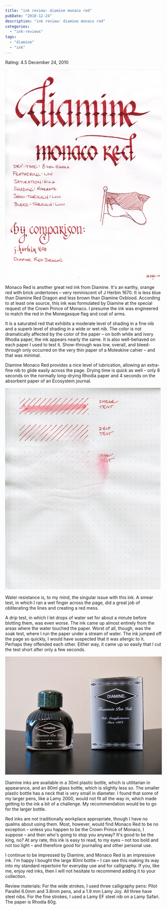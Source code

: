 ```yaml
---
title: "ink review: diamine monaco red"
pubDate: "2010-12-24"
description: "ink review: diamine monaco red"
categories:
  - "ink-reviews"
tags:
  - "diamine"
  - "ink"
---
```


Rating: 4.5
December 24, 2010

![](diamine-monaco-red.jpg)

Monaco Red is another great red ink from Diamine. It's an earthy, orange red with brick undertones – very reminiscent of J Herbin 1670. It is less blue than Diamine Red Dragon and less brown than Diamine Oxblood. According to at least one source, this ink was formulated by Diamine at the special request of the Crown Prince of Monaco. I presume the ink was engineered to match the red in the Monegasque flag and coat of arms.

It is a saturated red that exhibits a moderate level of shading in a fine nib and a superb level of shading in a wide or wet nib. The color is not dramatically affected by the color of the paper – on both white and ivory Rhodia paper, the ink appears nearly the same. It is also well-behaved on each paper I used to test it. Show-through was low, overall, and bleed-through only occurred on the very thin paper of a Moleskine cahier – and that was minimal.

Diamine Monaco Red provides a nice level of lubrication, allowing an extra-fine nib to glide easily across the page. Drying time is quick as well – only 8 seconds on the normally long-drying Rhodia paper and 4 seconds on the absorbent paper of an Ecosystem journal.

![](diamine-monaco-red-water-test.jpg)

Water resistance is, to my mind, the singular issue with this ink. A smear test, in which I ran a wet finger across the page, did a great job of obliterating the lines and creating a red mess.

A drip test, in which I let drops of water set for about a minute before blotting them, was even worse. The ink came up almost entirely from the areas where the water touched the paper. Worst of all, though, was the soak test, where I run the paper under a stream of water. The ink jumped off the page so quickly, I would have suspected that it was allergic to it. Perhaps they offended each other. Either way, it came up so easily that I cut the test short after only a few seconds.

![](diamine-monaco-red-bottle.jpg)

Diamine inks are available in a 30ml plastic bottle, which is utilitarian in appearance, and an 80ml glass bottle, which is slightly less so. The smaller plastic bottle has a neck that is very small in diameter. I found that some of my larger pens, like a Lamy 2000, would not fit all the way in, which made getting to the ink a bit of a challenge. My recommendation would be to go for the larger bottle.

Red inks are not traditionally workplace appropriate, though I have no qualms about using them. Most, however, would find Monaco Red to be no exception – unless you happen to be the Crown Prince of Monaco, I suppose – and then who's going to stop you anyway? It's good to be the king, no? At any rate, this ink is easy to read, to my eyes – not too bold and not too light – and therefore good for journaling and other personal use.

I continue to be impressed by Diamine, and Monaco Red is an impressive ink. I'm happy I bought the large 80ml bottle – I can see this making its way into my standard repertoire for everyday use and for calligraphy. If you, like me, enjoy red inks, then I will not hesitate to recommend adding it to your collection.

Review materials: For the wide strokes, I used three calligraphy pens: Pilot Parallel 6.0mm and 3.8mm pens, and a 1.9 mm Lamy Joy. All three have steel nibs. For the fine strokes, I used a Lamy EF steel nib on a Lamy Safari. The paper is Rhodia 80g.
